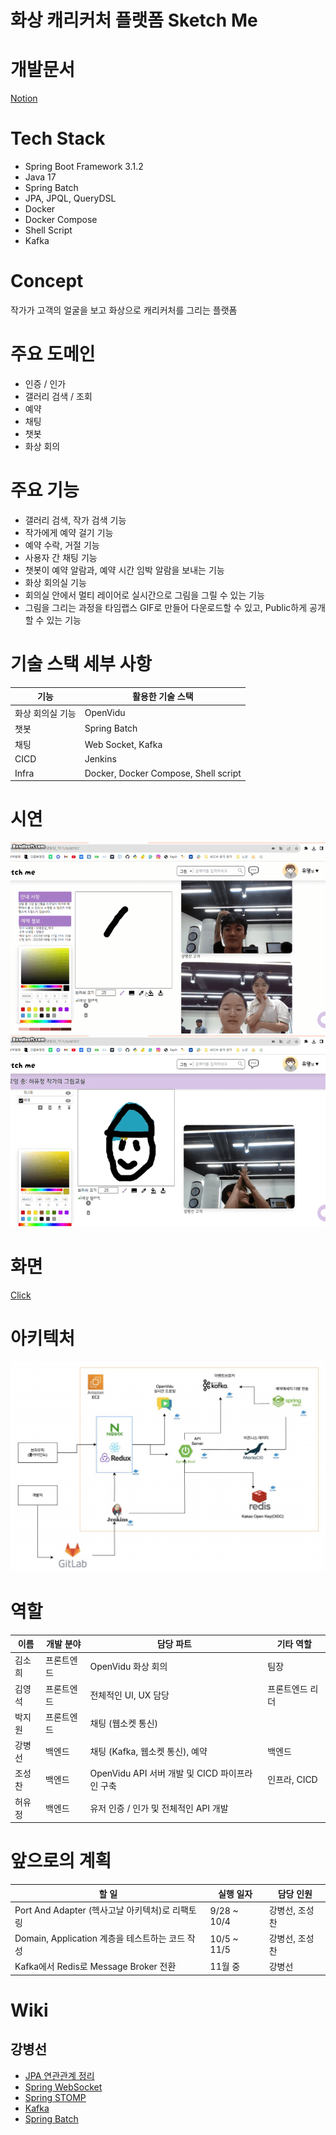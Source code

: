# 화상 캐리커처 플랫폼 Sketch Me

# 개발문서

[Notion](https://www.notion.so/0f2e0b26976d46ad97065bbc6050cd99?pvs=21)

# Tech Stack

- Spring Boot Framework 3.1.2
- Java 17
- Spring Batch
- JPA, JPQL, QueryDSL
- Docker
- Docker Compose
- Shell Script
- Kafka

# Concept

작가가 고객의 얼굴을 보고 화상으로 캐리커처를 그리는 플랫폼

# 주요 도메인

- 인증 / 인가
- 갤러리 검색 / 조회
- 예약
- 채팅
- 챗봇
- 화상 회의

# 주요 기능

- 갤러리 검색, 작가 검색 기능
- 작가에게 예약 걸기 기능
- 예약 수락, 거절 기능
- 사용자 간 채팅 기능
- 챗봇이 예약 알람과, 예약 시간 임박 알람을 보내는 기능
- 화상 회의실 기능
- 회의실 안에서 멀티 레이어로 실시간으로 그림을 그릴 수 있는 기능
- 그림을 그리는 과정을 타임랩스 GIF로 만들어 다운로드할 수 있고, Public하게 공개할 수 있는 기능

# 기술 스택 세부 사항

| 기능             | 활용한 기술 스택                     |
| ---------------- | ------------------------------------ |
| 화상 회의실 기능 | OpenVidu                             |
| 챗봇             | Spring Batch                         |
| 채팅             | Web Socket, Kafka                    |
| CICD             | Jenkins                              |
| Infra            | Docker, Docker Compose, Shell script |

# 시연

![시연1](attachments/스케치1.gif)
![시연2](attachments/스케치2.gif)

# 화면

[Click](화면.md)

# 아키텍처

![아키텍처](attachments/Pasted%20image%2020230921004011.png)

# 역할

| 이름   | 개발 분야  | 담당 파트                                      | 기타 역할       |
| ------ | ---------- | ---------------------------------------------- | --------------- |
| 김소희 | 프론트엔드 | OpenVidu 화상 회의                             | 팀장            |
| 김영석 | 프론트엔드 | 전체적인 UI, UX 담당                           | 프론트엔드 리더 |
| 박지원 | 프론트엔드 | 채팅 (웹소켓 통신)                             |                 |
| 강병선 | 백엔드     | 채팅 (Kafka, 웹소켓 통신), 예약                | 백엔드          |
| 조성찬 | 백엔드     | OpenVidu API 서버 개발 및 CICD 파이프라인 구축 | 인프라, CICD    |
| 허유정 | 백엔드     | 유저 인증 / 인가 및 전체적인 API 개발          |                 |

# 앞으로의 계획

| 할 일                                           | 실행 일자   | 담당 인원      |
| ----------------------------------------------- | ----------- | -------------- |
| Port And Adapter (헥사고날 아키텍처)로 리팩토링 | 9/28 ~ 10/4 | 강병선, 조성찬 |
| Domain, Application 계층을 테스트하는 코드 작성 | 10/5 ~ 11/5 | 강병선, 조성찬 |
| Kafka에서 Redis로 Message Broker 전환           | 11월 중     | 강병선         |

# Wiki

## 강병선
- [JPA 연관관계 정리](https://www.notion.so/seongchancho/JPA-1babd04c9f9142f4b7f2fb8f2ce28e16?pvs=4)
- [Spring WebSocket](https://www.notion.so/seongchancho/Spring-WebSocket-a18deb9b2777436a943a3369889b2fdb?pvs=4)
- [Spring STOMP](https://www.notion.so/seongchancho/Spring-STOMP-9f5dc34119c640328809294da25da6ed?pvs=4)
- [Kafka](https://www.notion.so/seongchancho/kafka-5620310c37de4b279266330498d30912?pvs=4)
- [Spring Batch](https://www.notion.so/seongchancho/Spring-Batch-e3105796a8d3484ba35ba264be15336a?pvs=4)